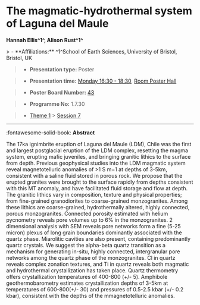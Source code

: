 # The magmatic-hydrothermal system of Laguna del Maule

**Hannah Ellis^1^, Alison Rust^1^**

<!-- more -->> - **Affiliations:** ^1^School of Earth Sciences, University of Bristol, Bristol, UK

> - **Presentation type:** Poster

> - **Presentation time:** [Monday 16:30 - 18:30](../sessions_comparison.md#__tabbed_1_6), [Room Poster Hall](../maps_venue.md#__tabbed_1_1)

> - **Poster Board Number:** [43](../map_poster_boards.md#monday)

> - **Programme No:** 1.7.30

> - [Theme 1](../theme1.md) > [Session 7](../sessions/session-1-7.md)

--- 

:fontawesome-solid-book: **Abstract**

The 17ka ignimbrite eruption of Laguna del Maule (LDM), Chile was the first and largest postglacial eruption of the LDM complex, resetting the magma system, erupting mafic juveniles, and bringing granitic lithics to the surface from depth. Previous geophysical studies into the LDM magmatic system reveal magnetotelluric anomalies of >1 S m−1 at depths of 3-5km, consistent with a saline fluid stored in porous rock. We propose that the erupted granites were brought to the surface rapidly from depths consistent with this MT anomaly, and have facilitated fluid storage and flow at depth. The granitic lithics vary in composition, texture and physical properties; from fine-grained granodiorites to coarse-grained monzogranites. Among these lithics are coarse-grained, hydrothermally altered, highly connected, porous monzogranites. Connected porosity estimated with helium pycnometry reveals pore volumes up to 6% in the monzogranites. 2 dimensional analysis with SEM reveals pore networks form a fine (5-25 micron) plexus of long grain boundaries dominantly associated with the quartz phase. Miarolitic cavities are also present, containing predominantly quartz crystals. We suggest the alpha-beta quartz transition as a mechanism for generating in-situ, highly connected, intergranular pore networks among the quartz phase of the monzogranites. Cl in quartz reveals complex zonation textures, and Ti in quartz reveals both magmatic and hydrothermal crystallization has taken place. Quartz thermometry offers crystallization temperatures of 400-800 (+/- 5). Amphibole geothermobarometry estimates crystallization depths of 3-5km at temperatures of 600-800(+/- 30) and pressures of 0.5-2.5 kbar (+/- 0.2 kbar), consistent with the depths of the mmagnetotelluric anomalies.

